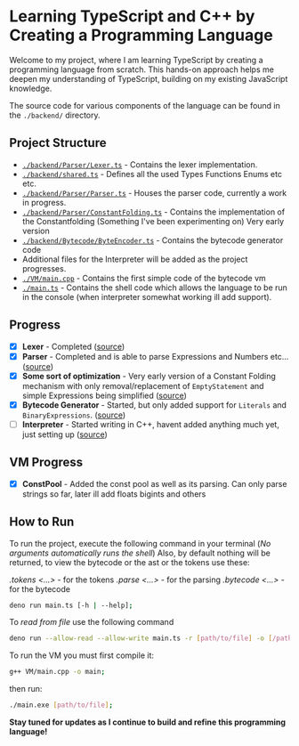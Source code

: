 # Learning TypeScript and C++ by Creating a Programming Language

Welcome to my project, where I am learning TypeScript by creating a programming language from scratch. This hands-on approach helps me deepen my understanding of TypeScript, building on my existing JavaScript knowledge.

The source code for various components of the language can be found in the `./backend/` directory.

## Project Structure

- [`./backend/Parser/Lexer.ts`](./backend/Parser/Lexer.ts) - Contains the lexer implementation.
- [`./backend/shared.ts`](./backend/shared.ts) - Defines all the used Types Functions Enums etc etc.
- [`./backend/Parser/Parser.ts`](./backend/Parser/Parser.ts) - Houses the parser code, currently a work in progress.
- [`./backend/Parser/ConstantFolding.ts`](./backend/Parser/ConstantFolding.ts) - Contains the implementation of the Constantfolding (Something I've been experimenting on) Very early version
- [`./backend/Bytecode/ByteEncoder.ts`](./backend/Bytecode/ByteEncoder.ts) - Contains the bytecode generator code
- Additional files for the Interpreter will be added as the project progresses.
- [`./VM/main.cpp`](./VM/main.cpp) - Contains the first simple code of the bytecode vm
- [`./main.ts`](./main.ts) - Contains the shell code which allows the language to be run in the console (when interpreter somewhat working ill add support).

## Progress

- [x] **Lexer** - Completed ([source](./backend/Parser/Lexer.ts))
- [x] **Parser** - Completed and is able to parse Expressions and Numbers etc... ([source](./backend/Parser/Parser.ts))
- [x] **Some sort of optimization** - Very early version of a Constant Folding mechanism with only removal/replacement of `EmptyStatement` and simple Expressions being simplified ([source](./backend/Parser/ConstantFolding.ts))
- [x] **Bytecode Generator** - Started, but only added support for `Literals` and `BinaryExpressions`. ([source](./backend/Bytecode/ByteEncoder.ts))
- [ ] **Interpreter** - Started writing in C++, havent added anything much yet, just setting up ([source](./VM/main.cpp))

## VM Progress

- [x] **ConstPool** - Added the const pool as well as its parsing. Can only parse strings so far, later ill add floats bigints and others

## How to Run

To run the project, execute the following command in your terminal (*No arguments automatically runs the shell*)
Also, by default nothing will be returned, to view the bytecode or the ast or the tokens use these:

*.tokens <...>* - for the tokens
*.parse <...>* - for the parsing
*.bytecode <...>* - for the bytecode

```bash
deno run main.ts [-h | --help];
```

To *read from file* use the following command

```bash
deno run --allow-read --allow-write main.ts -r [path/to/file] -o [/path/to/output];
```

To run the VM you must first compile it:

```bash
g++ VM/main.cpp -o main;
```

then run:

```bash
./main.exe [path/to/file];
```

**Stay tuned for updates as I continue to build and refine this programming language!**

